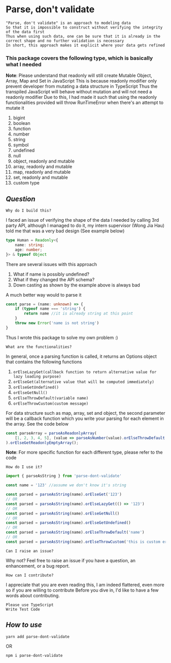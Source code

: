 # **Parse, don't validate**
    "Parse, don't validate" is an approach to modeling data
    So that it is impossible to construct without verifying the integrity of the data first
    Thus when using such data, one can be sure that it is already in the correct shape and no further validation is necessary
    In short, this approach makes it explicit where your data gets refined

### This package covers the following type, which is basically what I needed
**Note**:
Please understand that readonly will still create Mutable Object, Array, Map and Set in JavaScript
This is because readonly modifier only prevent developer from mutating a data structure in TypeScript
Thus the transpiled JavaScript will behave without mutation and will not need a readonly modifier
Due to this, I had made it such that using the readonly functionalities provided will throw RunTimeError when there's an attempt to mutate it

1. bigint
2. boolean
3. function
4. number
5. string
6. symbol
7. undefined
8. null
9. object, readonly and mutable
10. array, readonly and mutable 
11. map, readonly and mutable
12. set, readonly and mutable
13. custom type
## **_Question_**

`Why do I build this?`

I faced an issue of verifying the shape of the data I needed by calling 3rd party API, although I managed to do it, my intern supervisor (Wong Jia Hau) told me that was a very bad design (See example below)
```ts
type Human = Readonly<{
    name: string;
    age: number;
}> & typeof Object
```
There are several issues with this approach
1. What if name is possibly undefined? 
2. What if they changed the API schema?
3. Down casting as shown by the example above is always bad

A much better way would to parse it
```ts
const parse = (name: unknown) => {
    if (typeof name === 'string') {
        return name //it is already string at this point
    }
    throw new Error('name is not string')
}
```
Thus I wrote this package to solve my own problem :)

`What are the functionalities?`

In general, once a parsing function is called, it returns an Options object that contains the following functions
1. `orElseLazyGet(callback function to return alternative value for lazy loading purpose)`
2. `orElseGet(alternative value that will be computed immediately)`
3. `orElseGetUndefined()`
4. `orElseGetNull()`
5. `orElseThrowDefault(variable name)`
6. `orElseThrowCustom(custom message)`

For data structure such as map, array, set and object, the second parameter will be a callback function which you write your parsing for each element in the array. See the code below
```ts
const parseArray = parseAsReadonlyArray(
    [1, 2, 3, 4, 5], (value => parseAsNumber(value).orElseThrowDefault('value')
).orElseGetReadonlyEmptyArray();
```
**Note**:
For more specific function for each different type, please refer to the code

`How do I use it?`
```ts
import { parseAsString } from 'parse-dont-validate'

const name = '123' //assume we don't know it's string

const parsed = parseAsString(name).orElseGet('123')
// OR
const parsed = parseAsString(name).orElseLazyGet(() => '123')
// OR
const parsed = parseAsString(name).orElseGetNull()
// OR
const parsed = parseAsString(name).orElseGetUndefined()
// OR
const parsed = parseAsString(name).orElseThrowDefault('name')
// OR
const parsed = parseAsString(name).orElseThrowCustom('this is custom error message')
```

`Can I raise an issue?`

Why not? Feel free to raise an issue if you have a question, an enhancement, or a bug report.

`How can I contribute?`

I appreciate that you are even reading this, I am indeed flattered, even more so if you are willing to contribute
Before you dive in, I'd like to have a few words about contributing.

    Please use TypeScript
    Write Test Code

## **_How to use_**

`yarn add parse-dont-validate`

OR

`npm i parse-dont-validate`
